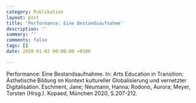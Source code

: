 ```yaml
---
category: Publikation
layout: post
title: 'Performance: Eine Bestandsaufnahme'
description: ''
summary: ''
comments: false
tags: []
date: 2020-01-02 00:00:00 +0100

---
```

Performance: Eine Bestandsaufnahme. In: Arts Education in Transition: Ästhetische Bildung im Kontext kultureller Globalisierung und vernetzter Digitalisation. Eschment, Jane; Neumann, Hanna; Rodonò, Aurora; Meyer, Torsten  (Hrsg.). Kopaed, München 2020, S.207-212. 